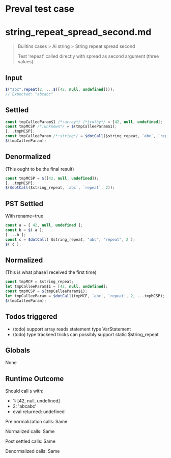 # Preval test case

# string_repeat_spread_second.md

> Builtins cases > Ai string > String repeat spread second
>
> Test 'repeat' called directly with spread as second argument (three values)

## Input

`````js filename=intro
$("abc".repeat(2, ...$([42, null, undefined])));
// Expected: "abcabc"
`````


## Settled


`````js filename=intro
const tmpCalleeParam$1 /*:array*/ /*truthy*/ = [42, null, undefined];
const tmpMCSP /*:unknown*/ = $(tmpCalleeParam$1);
[...tmpMCSP];
const tmpCalleeParam /*:string*/ = $dotCall($string_repeat, `abc`, `repeat`, 2);
$(tmpCalleeParam);
`````


## Denormalized
(This ought to be the final result)

`````js filename=intro
const tmpMCSP = $([42, null, undefined]);
[...tmpMCSP];
$($dotCall($string_repeat, `abc`, `repeat`, 2));
`````


## PST Settled
With rename=true

`````js filename=intro
const a = [ 42, null, undefined ];
const b = $( a );
[ ...b ];
const c = $dotCall( $string_repeat, "abc", "repeat", 2 );
$( c );
`````


## Normalized
(This is what phase1 received the first time)

`````js filename=intro
const tmpMCF = $string_repeat;
let tmpCalleeParam$1 = [42, null, undefined];
const tmpMCSP = $(tmpCalleeParam$1);
let tmpCalleeParam = $dotCall(tmpMCF, `abc`, `repeat`, 2, ...tmpMCSP);
$(tmpCalleeParam);
`````


## Todos triggered


- (todo) support array reads statement type VarStatement
- (todo) type trackeed tricks can possibly support static $string_repeat


## Globals


None


## Runtime Outcome


Should call `$` with:
 - 1: [42, null, undefined]
 - 2: 'abcabc'
 - eval returned: undefined

Pre normalization calls: Same

Normalized calls: Same

Post settled calls: Same

Denormalized calls: Same

